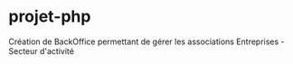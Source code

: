 # projet-php
Création de BackOffice permettant de gérer les associations Entreprises - Secteur d'activité
